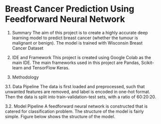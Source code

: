 # Breast Cancer Prediction Using Feedforward Neural Network

1. Summary
The aim of this project is to create a highly accurate deep learning model to predict breast cancer (whether the tumour is malignant or benign).
The model is trained with Wisconsin Breast Cancer Dataset

2. IDE and Framework
This project is created using Google Colab as the main IDE. The main frameworks used in this project are Pandas, Scikit-learn and TensorFlow Keras.

3. Methodology


3.1. Data Pipeline
The data is first loaded and preprocessed, such that unwanted features are removed, and label is encoded in one-hot format. Then the data is split into train-validation-test sets, with a ratio of 60:20:20.

3.2. Model Pipeline
A feedforward neural network is constructed that is catered for classification problem. The structure of the model is fairly simple. Figure below shows the structure of the model.
